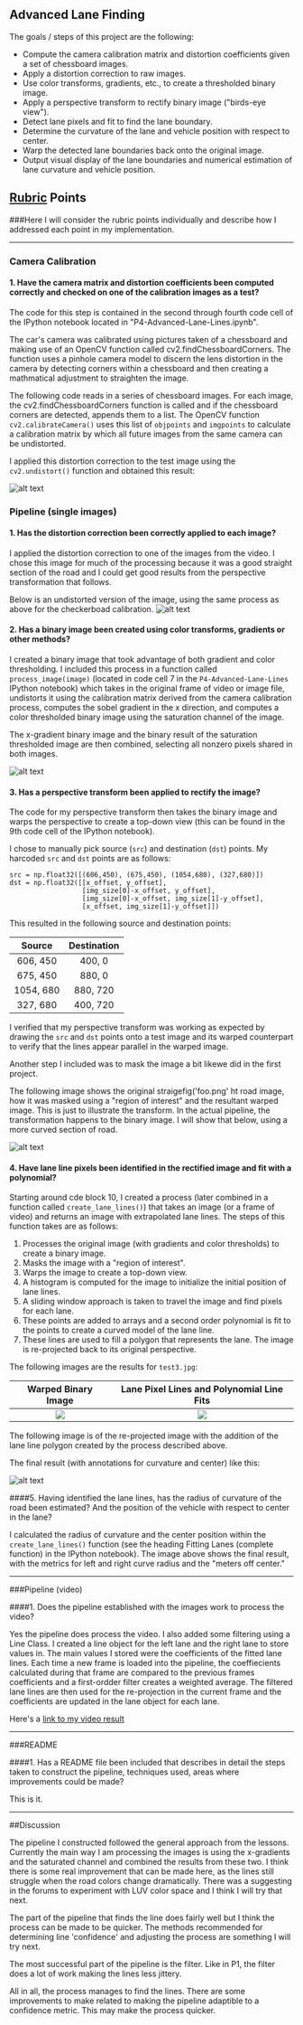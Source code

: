 ## Advanced Lane Finding


The goals / steps of this project are the following:

* Compute the camera calibration matrix and distortion coefficients given a set of chessboard images.
* Apply a distortion correction to raw images.
* Use color transforms, gradients, etc., to create a thresholded binary image.
* Apply a perspective transform to rectify binary image ("birds-eye view").
* Detect lane pixels and fit to find the lane boundary.
* Determine the curvature of the lane and vehicle position with respect to center.
* Warp the detected lane boundaries back onto the original image.
* Output visual display of the lane boundaries and numerical estimation of lane curvature and vehicle position.

[//]: # (Image References)

[image1]: ./test_images/calibration_output.jpg "Undistorted"
[image2]: ./test_images/undistorted_test7.jpg "Road Undistorted"
[image3]: ./test_images/test7_binary.jpg "Binary Example"
[image4]: ./test_images/transform.jpg "Warp Example"
[image5]: ./test_images/final_single.jpg "Final image"
[video1]: ./project_video.mp4 "Fit Visual"

## [Rubric](https://review.udacity.com/#!/rubrics/571/view) Points
###Here I will consider the rubric points individually and describe how I addressed each point in my implementation.  

---

### Camera Calibration

#### 1. Have the camera matrix and distortion coefficients been computed correctly and checked on one of the calibration images as a test?
The code for this step is contained in the second through fourth code cell of the IPython notebook located in "P4-Advanced-Lane-Lines.ipynb".  

The car's camera was calibrated using pictures taken of a chessboard and making use of an OpenCV function called cv2.findChessboardCorners. The function uses a pinhole camera model to discern the lens distortion in the camera by detecting corners within a chessboard and then creating a mathmatical adjustment to straighten the image. 

The following code reads in a series of chessboard images. For each image, the cv2.findChessboardCorners function is called and if the chessboard corners are detected, appends them to a list. The OpenCV function `cv2.calibrateCamera()` uses this list of `objpoints` and `imgpoints` to calculate a calibration matrix by which all future images from the same camera can be undistorted. 

I applied this distortion correction to the test image using the `cv2.undistort()` function and obtained this result: 

![alt text][image1]

### Pipeline (single images)

#### 1. Has the distortion correction been correctly applied to each image?
I applied the distortion correction to one of the images from the video. I chose this image for much of the processing because it was a good straight section of the road and I could get good results from the perspective transformation that follows. 

Below is an undistorted version of the image, using the same process as above for the checkerboad calibration.
![alt text][image2] 

#### 2. Has a binary image been created using color transforms, gradients or other methods?
I created a binary image that took advantage of both gradient and color thresholding. I included this process in a function called `process_image(image)` (located in code cell 7 in the `P4-Advanced-Lane-Lines` IPython notebook) which takes in the original frame of video or image file, undistorts it using the calibration matrix derived from the camera calibration process, computes the sobel gradient in the x direction, and computes a color thresholded binary image using the saturation channel of the image.

The x-gradient binary image and the binary result of the saturation thresholded image are then combined, selecting all nonzero pixels shared in both images. 

![alt text][image3]

#### 3. Has a perspective transform been applied to rectify the image?

The code for my perspective transform then takes the binary image and warps the perspective to create a top-down view (this can be found in the 9th code cell of the IPython notebook). 

I chose to manually pick source (`src`) and destination (`dst`) points.  My harcoded `src` and `dst` points are as follows:

```
src = np.float32([(606,450), (675,450), (1054,680), (327,680)]) 
dst = np.float32([[x_offset, y_offset], 
                  [img_size[0]-x_offset, y_offset], 
                  [img_size[0]-x_offset, img_size[1]-y_offset], 
                  [x_offset, img_size[1]-y_offset]])

```
This resulted in the following source and destination points:

| Source        | Destination   | 
|:-------------:|:-------------:| 
| 606, 450      | 400, 0        | 
| 675, 450      | 880, 0        |
| 1054, 680     | 880, 720      |
| 327, 680      | 400, 720      |

I verified that my perspective transform was working as expected by drawing the `src` and `dst` points onto a test image and its warped counterpart to verify that the lines appear parallel in the warped image.

Another step I included was to mask the image a bit likewe did in the first project. 

The following image shows the original straigefig('foo.png' ht road image, how it was masked using a "region of interest" and the resultant warped image. This is just to illustrate the transform. In the actual pipeline, the transformation happens to the binary image. I will show that below, using a more curved section of road. 

![alt text][image4]

#### 4. Have lane line pixels been identified in the rectified image and fit with a polynomial?

Starting around cde block 10, I created a process (later combined in a function called `create_lane_lines()`)  that takes an image (or a frame of video) and returns an image with extrapolated lane lines. The steps of this function takes are as follows:

1. Processes the original image (with gradients and color thresholds) to create a binary image.
2. Masks the image with a "region of interest".
3. Warps the image to create a top-down view.
4. A histogram is computed for the image to initialize the initial position of lane lines. 
5. A sliding window approach is taken to travel the image and find pixels for each lane. 
6. These points are added to arrays and a second order  polynomial is fit to the points to create a curved model of the lane line. 
7. These lines are used to fill a polygon that represents the lane. The image is re-projected back to its original perspective.

The following images are the results for `test3.jpg`:

Warped Binary Image            |  Lane Pixel Lines and Polynomial Line Fits
:-------------------------:|:-------------------------:
![](./test_images/warped_binary.jpg)  |  ![](./test_images/points.jpg)

The following image is of the re-projected image with the addition of the lane line polygon created by the process described above. 

The final result (with annotations for curvature and center) like this:

![alt text][image5]

####5. Having identified the lane lines, has the radius of curvature of the road been estimated? And the position of the vehicle with respect to center in the lane?

I calculated the radius of curvature and the center position within the `create_lane_lines()` function (see the heading Fitting Lanes (complete function) in the IPython notebook). The image above shows the final result, with the metrics for left and right curve radius and the "meters off center."

---

###Pipeline (video)

####1. Does the pipeline established with the images work to process the video?

Yes the pipeline does process the video. I also added some filtering using a Line Class. I created a line object for the left lane and the right lane to store values in. The main values I stored were the coefficients of the fitted lane lines. Each time a new frame is loaded into the pipeline, the coeffiecients calculated during that frame are compared to the previous frames coefficients and a first-ordder filter creates a weighted average. The filtered lane lines are then used for the re-projection in the current frame and the coefficients are updated in the lane object for each lane. 

 Here's a [link to my video result](./project_video_output_newprocess.mp4)

---

###README

####1. Has a README file been included that describes in detail the steps taken to construct the pipeline, techniques used, areas where improvements could be made?

This is it. 


---
##Discussion

The pipeline I constructed followed the general approach from the lessons. Currently the main way I am processing the images is using the x-gradients and the saturated channel and combined the results from these two. I think there is some real improvement that can be made here, as the lines still struggle when the road colors change dramatically. There was a suggesting in the forums to experiment with LUV color space and I think I will try that next. 

The part of the pipeline that finds the line does fairly well but I think the process can be made to be quicker. The methods recommended for determining line 'confidence' and adjusting the process are something I will try next. 

The most successful part of the pipeline is the filter. Like in P1, the filter does a lot of work making the lines less jittery.  

All in all, the process manages to find the lines. There are some improvements to make related to making the pipeline adaptible to a confidence metric. This may make the process quicker.   